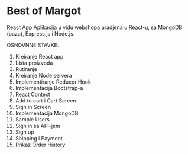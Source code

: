 # Best of Margot
React App
Aplikacija u vidu webshopa uradjena u React-u, sa MongoDB (baza), Express.js i Node.js.

OSNOVNNE STAVKE: 

1. Kreiranje React app
2. Lista proizvoda
3. Rutiranje
4. Kreiranje Node servera
5. Implementiranje Reducer Hook
6. Implementacija Bootstrap-a
7. React Context
8. Add to cart i Cart Screen
9. Sign in Screen
10. Implementacija MongoDB
11. Sample Users
12. Sign in sa API-jem
13. Sign up
14. Shipping i Payment 
15. Prikaz Order History

